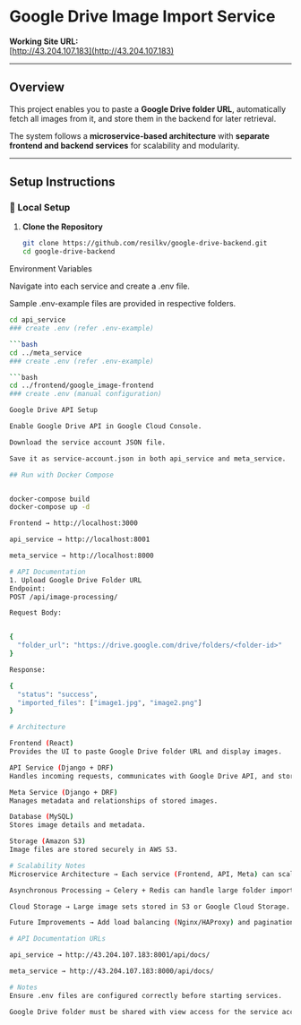 # Google Drive Image Import Service

**Working Site URL:**  
[http://43.204.107.183](http://43.204.107.183)

---

##  Overview
This project enables you to paste a **Google Drive folder URL**, automatically fetch all images from it, and store them in the backend for later retrieval.  

The system follows a **microservice-based architecture** with **separate frontend and backend services** for scalability and modularity.

---

##  Setup Instructions

### 🔹 Local Setup

1. **Clone the Repository**
   ```bash
   git clone https://github.com/resilkv/google-drive-backend.git
   cd google-drive-backend


Environment Variables

Navigate into each service and create a .env file.

Sample .env-example files are provided in respective folders.

```bash
cd api_service
### create .env (refer .env-example)

```bash
cd ../meta_service
### create .env (refer .env-example)

```bash
cd ../frontend/google_image-frontend
### create .env (manual configuration)

Google Drive API Setup

Enable Google Drive API in Google Cloud Console.

Download the service account JSON file.

Save it as service-account.json in both api_service and meta_service.

## Run with Docker Compose


docker-compose build
docker-compose up -d

Frontend → http://localhost:3000

api_service → http://localhost:8001

meta_service → http://localhost:8000

# API Documentation
1. Upload Google Drive Folder URL
Endpoint:
POST /api/image-processing/

Request Body:


{
  "folder_url": "https://drive.google.com/drive/folders/<folder-id>"
}

Response:

{
  "status": "success",
  "imported_files": ["image1.jpg", "image2.png"]
}

# Architecture

Frontend (React)
Provides the UI to paste Google Drive folder URL and display images.

API Service (Django + DRF)
Handles incoming requests, communicates with Google Drive API, and stores image metadata.

Meta Service (Django + DRF)
Manages metadata and relationships of stored images.

Database (MySQL)
Stores image details and metadata.

Storage (Amazon S3)
Image files are stored securely in AWS S3.

# Scalability Notes
Microservice Architecture → Each service (Frontend, API, Meta) can scale independently.

Asynchronous Processing → Celery + Redis can handle large folder imports in the background.

Cloud Storage → Large image sets stored in S3 or Google Cloud Storage.

Future Improvements → Add load balancing (Nginx/HAProxy) and pagination for handling thousands of images.

# API Documentation URLs

api_service → http://43.204.107.183:8001/api/docs/

meta_service → http://43.204.107.183:8000/api/docs/

# Notes
Ensure .env files are configured correctly before starting services.

Google Drive folder must be shared with view access for the service account to fetch files.

